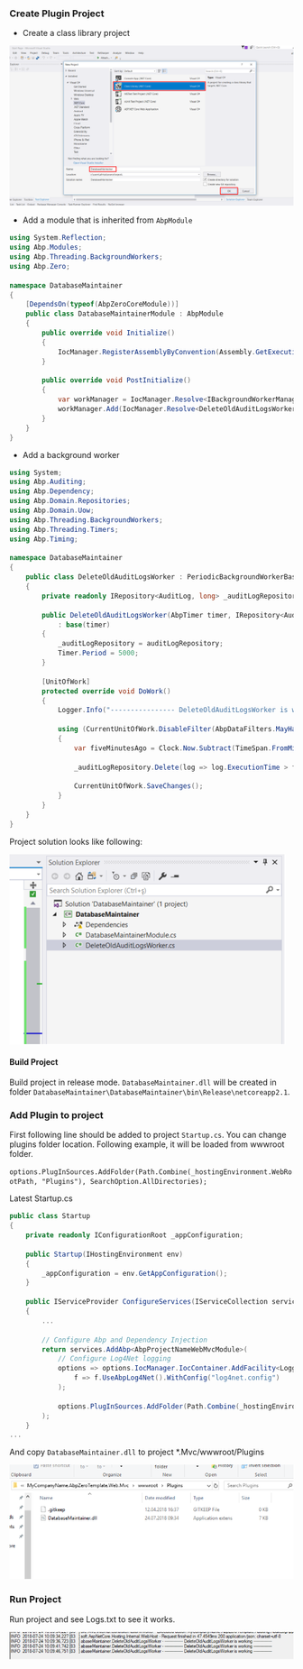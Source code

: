 ### Create Plugin Project

- Create a class library project

<img src="images/create-plugin-project.png" alt="create-plugin-project" class="img-thumbnail" />

- Add a module that is inherited from `AbpModule`

```c#
using System.Reflection;
using Abp.Modules;
using Abp.Threading.BackgroundWorkers;
using Abp.Zero;

namespace DatabaseMaintainer
{
    [DependsOn(typeof(AbpZeroCoreModule))]
    public class DatabaseMaintainerModule : AbpModule
    {
        public override void Initialize()
        {
            IocManager.RegisterAssemblyByConvention(Assembly.GetExecutingAssembly());
        }

        public override void PostInitialize()
        {
            var workManager = IocManager.Resolve<IBackgroundWorkerManager>();
            workManager.Add(IocManager.Resolve<DeleteOldAuditLogsWorker>());
        }
    }
}
```

- Add a background worker 

````c#
using System;
using Abp.Auditing;
using Abp.Dependency;
using Abp.Domain.Repositories;
using Abp.Domain.Uow;
using Abp.Threading.BackgroundWorkers;
using Abp.Threading.Timers;
using Abp.Timing;

namespace DatabaseMaintainer
{
    public class DeleteOldAuditLogsWorker : PeriodicBackgroundWorkerBase, ISingletonDependency
    {
        private readonly IRepository<AuditLog, long> _auditLogRepository;

        public DeleteOldAuditLogsWorker(AbpTimer timer, IRepository<AuditLog, long> auditLogRepository)
            : base(timer)
        {
            _auditLogRepository = auditLogRepository;
            Timer.Period = 5000;
        }

        [UnitOfWork]
        protected override void DoWork()
        {
            Logger.Info("---------------- DeleteOldAuditLogsWorker is working ----------------");

            using (CurrentUnitOfWork.DisableFilter(AbpDataFilters.MayHaveTenant))
            {
                var fiveMinutesAgo = Clock.Now.Subtract(TimeSpan.FromMinutes(5));

                _auditLogRepository.Delete(log => log.ExecutionTime > fiveMinutesAgo);

                CurrentUnitOfWork.SaveChanges();
            }
        }
    }
}
````

Project solution looks like following:

<img src="images/plugin-solution.png" alt="plugin-solution" class="img-thumbnail" />

#### Build Project

Build project in release mode. `DatabaseMaintainer.dll` will be created in folder 
`DatabaseMaintainer\DatabaseMaintainer\bin\Release\netcoreapp2.1`.

### Add Plugin to project

First following line should be added to project `Startup.cs`. You can change plugins folder location. 
Following example, it will be loaded from wwwroot folder.

`options.PlugInSources.AddFolder(Path.Combine(_hostingEnvironment.WebRootPath, "Plugins"), SearchOption.AllDirectories);`

Latest Startup.cs  

```c#
public class Startup
{
    private readonly IConfigurationRoot _appConfiguration;

    public Startup(IHostingEnvironment env)
    {
        _appConfiguration = env.GetAppConfiguration();
    }

    public IServiceProvider ConfigureServices(IServiceCollection services)
    {
        ...

        // Configure Abp and Dependency Injection
        return services.AddAbp<AbpProjectNameWebMvcModule>(
            // Configure Log4Net logging
            options => options.IocManager.IocContainer.AddFacility<LoggingFacility>(
                f => f.UseAbpLog4Net().WithConfig("log4net.config")
            );

            options.PlugInSources.AddFolder(Path.Combine(_hostingEnvironment.WebRootPath, "Plugins"), SearchOption.AllDirectories);
        );
    }
...
```

And copy `DatabaseMaintainer.dll` to project *.Mvc/wwwroot/Plugins

<img src="images/plugin-wwwroot.png" alt="plugin-wwwroot" class="img-thumbnail" />

### Run Project

Run project and see Logs.txt to see it works.

<img src="images/plugin-log.png" alt="plugin-log" class="img-thumbnail" />
